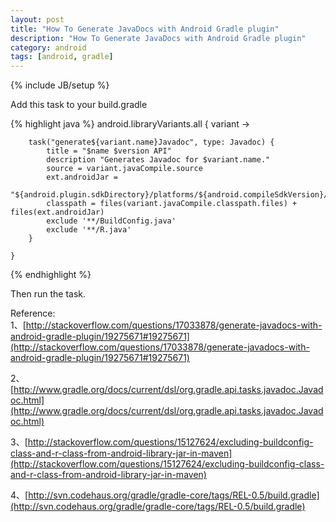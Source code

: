 ```yaml
---
layout: post
title: "How To Generate JavaDocs with Android Gradle plugin"
description: "How To Generate JavaDocs with Android Gradle plugin"
category: android
tags: [android, gradle]
---
```

{% include JB/setup %}

Add this task to your build.gradle

{% highlight java %}
    android.libraryVariants.all { variant ->

        task("generate${variant.name}Javadoc", type: Javadoc) {
            title = "$name $version API"
            description "Generates Javadoc for $variant.name."
            source = variant.javaCompile.source
            ext.androidJar =
                    "${android.plugin.sdkDirectory}/platforms/${android.compileSdkVersion}/android.jar"
            classpath = files(variant.javaCompile.classpath.files) + files(ext.androidJar)
            exclude '**/BuildConfig.java'
            exclude '**/R.java'
        }

    }
{% endhighlight %}

Then run the task.
<!-- more -->

Reference:                      
1、[http://stackoverflow.com/questions/17033878/generate-javadocs-with-android-gradle-plugin/19275671#19275671](http://stackoverflow.com/questions/17033878/generate-javadocs-with-android-gradle-plugin/19275671#19275671)

2、[http://www.gradle.org/docs/current/dsl/org.gradle.api.tasks.javadoc.Javadoc.html](http://www.gradle.org/docs/current/dsl/org.gradle.api.tasks.javadoc.Javadoc.html)

3、[http://stackoverflow.com/questions/15127624/excluding-buildconfig-class-and-r-class-from-android-library-jar-in-maven](http://stackoverflow.com/questions/15127624/excluding-buildconfig-class-and-r-class-from-android-library-jar-in-maven)

4、[http://svn.codehaus.org/gradle/gradle-core/tags/REL-0.5/build.gradle](http://svn.codehaus.org/gradle/gradle-core/tags/REL-0.5/build.gradle)

